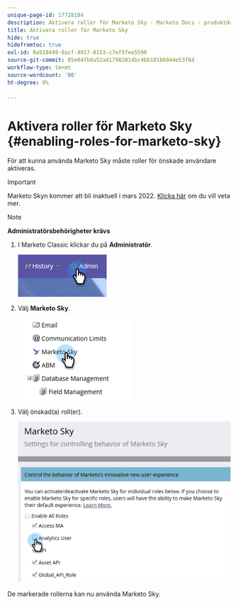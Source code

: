 ```yaml
---
unique-page-id: 17728184
description: Aktivera roller för Marketo Sky - Marketo Docs - produktdokumentation
title: Aktivera roller för Marketo Sky
hide: true
hidefromtoc: true
exl-id: 0a518449-8acf-4917-8153-c7ef5fee5590
source-git-commit: 85e04fb8a52a417982014bc4bb101b6044e53f84
workflow-type: tm+mt
source-wordcount: '80'
ht-degree: 0%

---
```


# Aktivera roller för Marketo Sky {#enabling-roles-for-marketo-sky}

För att kunna använda Marketo Sky måste roller för önskade användare aktiveras.

>[!IMPORTANT]
>
>Marketo Skyn kommer att bli inaktuell i mars 2022. [Klicka här](https://nation.marketo.com/t5/the-modern-ux/marketo-sky-deprecation-notice/ba-p/320115#M33) om du vill veta mer.

>[!NOTE]
>
>**Administratörsbehörigheter krävs**

1. I Marketo Classic klickar du på **Administratör**.

   ![](assets/enabling-roles-for-marketo-sky-1.png)

1. Välj **Marketo Sky**.

   ![](assets/enabling-roles-for-marketo-sky-2.png)

1. Välj önskad(a) roll(er).

   ![](assets/enabling-roles-for-marketo-sky-3.png)

De markerade rollerna kan nu använda Marketo Sky.
